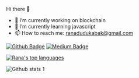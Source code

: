 Hi there 👋


- 🔭 I’m currently working on blockchain
- 🌱 I’m currently learning javascript
- 📫 How to reach me: ranadudukabak@gmail.com

[![Github Badge](https://img.shields.io/badge/-Github-000?style=quare&labelColor=000&logo=Github&logoColor=white&link=link)](link)
[![Medium Badge](https://img.shields.io/badge/-Medium-757575?style=flat-quare&labelColor=757575&logo=Medium&logoColor=white&link=link)](link) 

[![Rana's top languages](https://github-readme-stats.vercel.app/api/top-langs/?username=ranadudukabak&theme=blue-green)](https://github.com/ranadudukabak/github-readme-stats)

![Github stats 1](https://github-readme-stats.vercel.app/api?username=ranadudukabak&show_icons=true&theme=gradient) 

